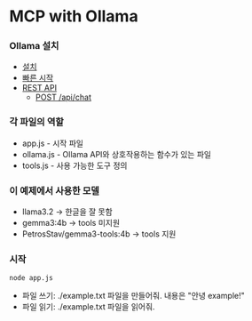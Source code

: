 # MCP with Ollama

### Ollama 설치
- [설치](https://github.com/ollama/ollama?tab=readme-ov-file#macos)
- [빠른 시작](https://github.com/ollama/ollama?tab=readme-ov-file#quickstart)
- [REST API](https://github.com/ollama/ollama?tab=readme-ov-file#rest-api)
  - [POST /api/chat](https://github.com/ollama/ollama/blob/main/docs/api.md#generate-a-chat-completion)

### 각 파일의 역할
- app.js - 시작 파일
- ollama.js - Ollama API와 상호작용하는 함수가 있는 파일
- tools.js - 사용 가능한 도구 정의

### 이 예제에서 사용한 모델
- llama3.2 -> 한글을 잘 못함
- gemma3:4b -> tools 미지원
- PetrosStav/gemma3-tools:4b -> tools 지원

### 시작
```
node app.js
```
- 파일 쓰기: ./example.txt 파일을 만들어줘. 내용은 "안녕 example!"
- 파일 읽기: ./example.txt 파일을 읽어줘.